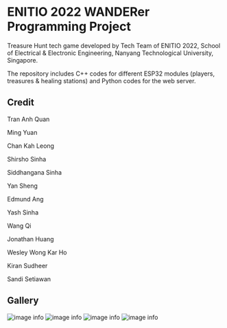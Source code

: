 # ENITIO 2022 WANDERer Programming Project

Treasure Hunt tech game developed by Tech Team of ENITIO 2022, School of Electrical & Electronic Engineering, Nanyang Technological University, Singapore.

The repository includes C++ codes for different ESP32 modules (players, treasures & healing stations) and Python codes for the web server.

## Credit
Tran Anh Quan

Ming Yuan

Chan Kah Leong

Shirsho Sinha

Siddhangana Sinha

Yan Sheng

Edmund Ang

Yash Sinha

Wang Qi

Jonathan Huang

Wesley Wong Kar Ho

Kiran Sudheer

Sandi Setiawan

## Gallery
![image info](./IMG20220731114022.jpg)
![image info](./IMG20220731114707.jpg)
![image info](./IMG20220731114904.jpg)
![image info](./IMG20220731115857.jpg)
